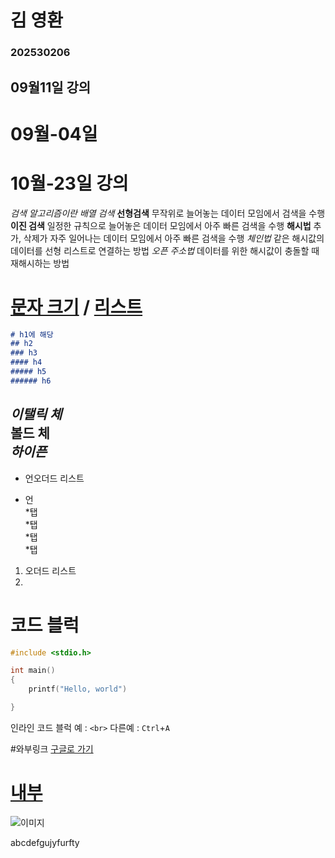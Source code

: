 # 김 영환
### 202530206

## 09월11일 강의

# 09월-04일


# 10월-23일 강의
*검색 알고리즘이란*
*배열 검색*
**선형검색**
무작위로 늘어놓는 데이터 모임에서 검색을 수행
**이진 검색**
일정한 규칙으로 늘어놓은 데이터 모임에서 아주 빠른 검색을 수행
**해시법**
추가, 삭제가 자주 일어나는 데이터 모임에서 아주 빠른 검색을 수행
    *체인법* 같은 해시값의 데이터를 선형 리스트로 연결하는 방법
    *오픈 주소법* 데이터를 위한 해시값이 충돌할 때 재해시하는 방법

# [문자 크기](#h1에-해당) / [리스트](#리스트)

```md
# h1에 해당
## h2
### h3
#### h4
##### h5
###### h6
```


*이탤릭 체*  
**볼드 체**  
***하이픈***  
---
* 언오더드 리스트
- 언  
    *탭  
    *탭  
        *탭  
        *탭

1. 오더드 리스트
2.

# 코드 블럭

```c
#include <stdio.h>

int main()
{
    printf("Hello, world")

}
```
인라인 코드 블럭 예 : `<br>` 다른예 : `Ctrl`+`A`

#와부링크
[구글로 가기](https://google.com "구글 링크")
# [내부](#)

![이미지](/1.jpg "이미지 삽입")






abcdefgujyfurfty